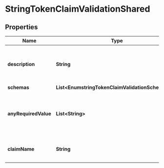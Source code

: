

# StringTokenClaimValidationShared


## Properties

| Name | Type | Description | Notes |
|------------ | ------------- | ------------- | -------------|
|**description** | **String** | A description for this Token Claim Validation |  [optional] |
|**schemas** | **List&lt;EnumstringTokenClaimValidationSchemaUrn&gt;** |  |  |
|**anyRequiredValue** | **List&lt;String&gt;** | The set of values that the claim may have to be considered valid. |  |
|**claimName** | **String** | The name of the claim to be validated. |  |



